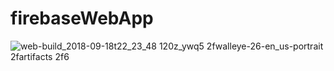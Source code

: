 # firebaseWebApp
![web-build_2018-09-18t22_23_48 120z_ywq5 2fwalleye-26-en_us-portrait 2fartifacts 2f6](https://user-images.githubusercontent.com/32623706/46236647-b6c9c080-c377-11e8-8e23-dc860ccfe487.png)


